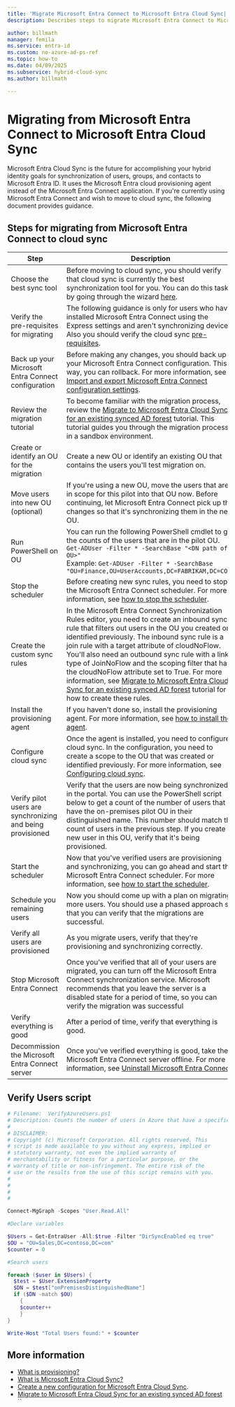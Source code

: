 ```yaml
---
title: 'Migrate Microsoft Entra Connect to Microsoft Entra Cloud Sync| Microsoft Docs'
description: Describes steps to migrate Microsoft Entra Connect to Microsoft Entra Cloud Sync.

author: billmath
manager: femila
ms.service: entra-id
ms.custom: no-azure-ad-ps-ref
ms.topic: how-to
ms.date: 04/09/2025
ms.subservice: hybrid-cloud-sync
ms.author: billmath

---
```



# Migrating from Microsoft Entra Connect to Microsoft Entra Cloud Sync

Microsoft Entra Cloud Sync is the future for accomplishing your hybrid identity goals for synchronization of users, groups, and contacts to Microsoft Entra ID. It uses the Microsoft Entra cloud provisioning agent instead of the Microsoft Entra Connect application. If you're currently using Microsoft Entra Connect and wish to move to cloud sync, the following document provides guidance.

<a name='steps-for-migrating-from-azure-ad-connect-to-cloud-sync'></a>

## Steps for migrating from Microsoft Entra Connect to cloud sync



|Step|Description|
|-----|-----|
|Choose the best sync tool|Before moving to cloud sync, you should verify that cloud sync is currently the best synchronization tool for you. You can do this task by going through the wizard [here](https://aka.ms/EvaluateSyncOptions).|
|Verify the pre-requisites for migrating|The following guidance is only for users who have installed Microsoft Entra Connect using the Express settings and aren't synchronizing devices. Also you should verify the cloud sync [pre-requisites](how-to-prerequisites.md).|
|Back up your Microsoft Entra Connect configuration|Before making any changes, you should back up your Microsoft Entra Connect configuration. This way, you can rollback. For more information, see [Import and export Microsoft Entra Connect configuration settings](../connect/how-to-connect-import-export-config.md).|
|Review the migration tutorial|To become familiar with the migration process, review the [Migrate to Microsoft Entra Cloud Sync for an existing synced AD forest](tutorial-pilot-aadc-aadccp.md) tutorial. This tutorial guides you through the migration process in a sandbox environment.|
|Create or identify an OU for the migration|Create a new OU or identify an existing OU that contains the users you'll test migration on.|
|Move users into new OU (optional)|If you're using a new OU, move the users that are in scope for this pilot into that OU now. Before continuing, let Microsoft Entra Connect pick up the changes so that it's synchronizing them in the new OU.| 
|Run PowerShell on OU|You can run the following PowerShell cmdlet to get the counts of the users that are in the pilot OU. </br>`Get-ADUser -Filter * -SearchBase "<DN path of OU>"`</br> Example: `Get-ADUser -Filter * -SearchBase "OU=Finance,OU=UserAccounts,DC=FABRIKAM,DC=COM"`|
|Stop the scheduler|Before creating new sync rules, you need to stop the Microsoft Entra Connect scheduler. For more information, see [how to stop the scheduler](../connect/how-to-connect-sync-feature-scheduler.md#stop-the-scheduler).
|Create the custom sync rules|In the Microsoft Entra Connect Synchronization Rules editor, you need to create an inbound sync rule that filters out users in the OU you created or identified previously. The inbound sync rule is a join rule with a target attribute of cloudNoFlow. You'll also need an outbound sync rule with a link type of JoinNoFlow and the scoping filter that has the cloudNoFlow attribute set to True. For more information, see [Migrate to Microsoft Entra Cloud Sync for an existing synced AD forest](tutorial-pilot-aadc-aadccp.md#create-a-custom-user-inbound-rule) tutorial for how to create these rules.|
|Install the provisioning agent|If you haven't done so, install the provisioning agent. For more information, see [how to install the agent](how-to-install.md).|
|Configure cloud sync|Once the agent is installed, you need to configure cloud sync. In the configuration, you need to create a scope to the OU that was created or identified previously. For more information, see [Configuring cloud sync](how-to-configure.md).|
|Verify pilot users are synchronizing and being provisioned|Verify that the users are now being synchronized in the portal. You can use the PowerShell script below to get a count of the number of users that have the on-premises pilot OU in their distinguished name. This number should match the count of users in the previous step. If you create a new user in this OU, verify that it's being provisioned.|
|Start the scheduler|Now that you've verified users are provisioning and synchronizing, you can go ahead and start the Microsoft Entra Connect scheduler.  For more information, see [how to start the scheduler](../connect/how-to-connect-sync-feature-scheduler.md#start-the-scheduler).
|Schedule you remaining users|Now you should come up with a plan on migrating more users. You should use a phased approach so that you can verify that the migrations are successful.|
|Verify all users are provisioned|As you migrate users, verify that they're provisioning and synchronizing correctly.|
|Stop Microsoft Entra Connect|Once you've verified that all of your users are migrated, you can turn off the Microsoft Entra Connect synchronization service. Microsoft recommends that you leave the server is a disabled state for a period of time, so you can verify the migration was successful
|Verify everything is good|After a period of time, verify that everything is good.|
|Decommission the Microsoft Entra Connect server|Once you've verified everything is good, take the Microsoft Entra Connect server offline. For more information, see [Uninstall Microsoft Entra Connect](../connect/how-to-connect-uninstall.md).|






## Verify Users script
```PowerShell
# Filename:  VerifyAzureUsers.ps1
# Description: Counts the number of users in Azure that have a specific on-premises distinguished name.
#
# DISCLAIMER:
# Copyright (c) Microsoft Corporation. All rights reserved. This 
# script is made available to you without any express, implied or 
# statutory warranty, not even the implied warranty of 
# merchantability or fitness for a particular purpose, or the 
# warranty of title or non-infringement. The entire risk of the 
# use or the results from the use of this script remains with you.
#
#
#
#

Connect-MgGraph -Scopes "User.Read.All"

#Declare variables

$Users = Get-EntraUser -All:$true -Filter "DirSyncEnabled eq true"
$OU = "OU=Sales,DC=contoso,DC=com"
$counter = 0

#Search users

foreach ($user in $Users) {
  $test = $User.ExtensionProperty
  $DN = $test["onPremisesDistinguishedName"]
  if ($DN -match $OU)
	{
	$counter++
	}
}

Write-Host "Total Users found:" + $counter

```
## More information 

- [What is provisioning?](../what-is-provisioning.md)
- [What is Microsoft Entra Cloud Sync?](what-is-cloud-sync.md)
- [Create a new configuration for Microsoft Entra Cloud Sync](how-to-configure.md).
- [Migrate to Microsoft Entra Cloud Sync for an existing synced AD forest](tutorial-pilot-aadc-aadccp.md) 
``
